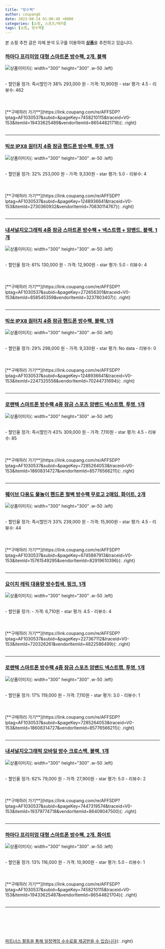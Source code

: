 ```yaml
---
title: "방수팩"
author: coupang6
date: 2023-08-14 01:06:49 +0800
categories: [쇼핑, 스포츠/레저]
tags: [쇼핑, 방수팩]
---
```


본 쇼핑 추천 글은 자체 분석 도구를 이용하여 [**상품**](https://link.coupang.com/a/bao1ui)을 추천하고 있습니다.

### [하마다 프리미엄 대형 스마트폰 방수팩, 2개, 블랙](https://link.coupang.com/re/AFFSDP?lptag=AF1030537&subid=&pageKey=7458210115&traceid=V0-153&itemId=19433625489&vendorItemId=86544821718)

![상품이미지](https://thumbnail8.coupangcdn.com/thumbnails/remote/230x230ex/image/vendor_inventory/e5f4/ec750317f9bebf5ed26a5bfcfa47a456ab9b9053103f9c3f4400875c4b2a.jpg){: width="300" height="300" .w-50 .left}


<br>
- 할인율 정가: 즉시할인가 38%  293,000   원
- 가격: 10,900원
- star 평가: 4.5
- 리뷰수: 462
<br>
<br>
<br>
<br>
[**구매하러 가기**](https://link.coupang.com/re/AFFSDP?lptag=AF1030537&subid=&pageKey=7458210115&traceid=V0-153&itemId=19433625489&vendorItemId=86544821718){: .right}
<br>
<br>

---

### [빅쏘 IPX8 원터치 4중 잠금 핸드폰 방수팩, 투명, 1개](https://link.coupang.com/re/AFFSDP?lptag=AF1030537&subid=&pageKey=1248936641&traceid=V0-153&itemId=2730360932&vendorItemId=70830114767)

![상품이미지](https://thumbnail7.coupangcdn.com/thumbnails/remote/230x230ex/image/retail/images/2463873702591091-947d0edc-f030-4ddf-a90d-e5522f93b2f5.jpg){: width="300" height="300" .w-50 .left}


<br>
- 할인율 정가: 32%  253,000   원
- 가격: 9,330원
- star 평가: 5.0
- 리뷰수: 4
<br>
<br>
<br>
<br>
[**구매하러 가기**](https://link.coupang.com/re/AFFSDP?lptag=AF1030537&subid=&pageKey=1248936641&traceid=V0-153&itemId=2730360932&vendorItemId=70830114767){: .right}
<br>
<br>

---

### [내셔널지오그래픽 4중 잠금 스마트폰 방수팩 + 넥스트랩 + 암밴드, 블랙, 1개](https://link.coupang.com/re/AFFSDP?lptag=AF1030537&subid=&pageKey=272656301&traceid=V0-153&itemId=858545359&vendorItemId=3237803407)

![상품이미지](https://thumbnail7.coupangcdn.com/thumbnails/remote/230x230ex/image/retail/images/3936287325235731-3f6de84a-bcbd-4aac-9360-fd349c983136.jpg){: width="300" height="300" .w-50 .left}


<br>
- 할인율 정가: 61%  130,000   원
- 가격: 12,900원
- star 평가: 5.0
- 리뷰수: 4
<br>
<br>
<br>
<br>
[**구매하러 가기**](https://link.coupang.com/re/AFFSDP?lptag=AF1030537&subid=&pageKey=272656301&traceid=V0-153&itemId=858545359&vendorItemId=3237803407){: .right}
<br>
<br>

---

### [빅쏘 IPX8 원터치 4중 잠금 핸드폰 방수팩, 블랙, 1개](https://link.coupang.com/re/AFFSDP?lptag=AF1030537&subid=&pageKey=1248936641&traceid=V0-153&itemId=2247325558&vendorItemId=70244731694)

![상품이미지](https://thumbnail9.coupangcdn.com/thumbnails/remote/230x230ex/image/retail/images/2022081746814130-db5f6e9e-8264-49a3-9342-303990828f65.jpg){: width="300" height="300" .w-50 .left}


<br>
- 할인율 정가: 29%  298,000   원
- 가격: 9,330원
- star 평가: No data
- 리뷰수: 0
<br>
<br>
<br>
<br>
[**구매하러 가기**](https://link.coupang.com/re/AFFSDP?lptag=AF1030537&subid=&pageKey=1248936641&traceid=V0-153&itemId=2247325558&vendorItemId=70244731694){: .right}
<br>
<br>

---

### [로랜텍 스마트폰 방수팩 4중 잠금 스포츠 암밴드 넥스트랩, 투명, 1개](https://link.coupang.com/re/AFFSDP?lptag=AF1030537&subid=&pageKey=7285264053&traceid=V0-153&itemId=18608314727&vendorItemId=85776566211)

![상품이미지](https://thumbnail10.coupangcdn.com/thumbnails/remote/230x230ex/image/retail/images/2023/04/25/12/4/f0ab26ce-fa5d-463f-b365-154d29077fb8.jpg){: width="300" height="300" .w-50 .left}


<br>
- 할인율 정가: 즉시할인가 43%  309,000   원
- 가격: 7,110원
- star 평가: 4.5
- 리뷰수: 85
<br>
<br>
<br>
<br>
[**구매하러 가기**](https://link.coupang.com/re/AFFSDP?lptag=AF1030537&subid=&pageKey=7285264053&traceid=V0-153&itemId=18608314727&vendorItemId=85776566211){: .right}
<br>
<br>

---

### [웨이브 다용도 물놀이 핸드폰 철벽 방수팩 무로고 2매입, 화이트, 2개](https://link.coupang.com/re/AFFSDP?lptag=AF1030537&subid=&pageKey=6745887913&traceid=V0-153&itemId=15761549295&vendorItemId=82919610396)

![상품이미지](https://thumbnail9.coupangcdn.com/thumbnails/remote/230x230ex/image/vendor_inventory/6855/5a5d8f402bd015f5fe501f70774e91573f60bf5478f5a43a8a928b9b3bf7.jpg){: width="300" height="300" .w-50 .left}


<br>
- 할인율 정가: 즉시할인가 33%  239,000   원
- 가격: 15,900원
- star 평가: 4.5
- 리뷰수: 44
<br>
<br>
<br>
<br>
[**구매하러 가기**](https://link.coupang.com/re/AFFSDP?lptag=AF1030537&subid=&pageKey=6745887913&traceid=V0-153&itemId=15761549295&vendorItemId=82919610396){: .right}
<br>
<br>

---

### [요이치 레릭 대용량 방수힙색, 핑크, 1개](https://link.coupang.com/re/AFFSDP?lptag=AF1030537&subid=&pageKey=227367112&traceid=V0-153&itemId=720326261&vendorItemId=4822586499)

![상품이미지](https://thumbnail6.coupangcdn.com/thumbnails/remote/230x230ex/image/retail/images/2019/05/23/16/0/4300b940-b803-4ef1-9a2b-6330e806bcf7.jpg){: width="300" height="300" .w-50 .left}


<br>
- 할인율 정가: 
- 가격: 6,710원
- star 평가: 4.5
- 리뷰수: 4
<br>
<br>
<br>
<br>
[**구매하러 가기**](https://link.coupang.com/re/AFFSDP?lptag=AF1030537&subid=&pageKey=227367112&traceid=V0-153&itemId=720326261&vendorItemId=4822586499){: .right}
<br>
<br>

---

### [로랜텍 스마트폰 방수팩 4중 잠금 스포츠 암밴드 넥스트랩, 투명, 1개](https://link.coupang.com/re/AFFSDP?lptag=AF1030537&subid=&pageKey=7285264053&traceid=V0-153&itemId=18608314727&vendorItemId=85776566211)

![상품이미지](https://thumbnail10.coupangcdn.com/thumbnails/remote/230x230ex/image/retail/images/2023/04/25/12/4/f0ab26ce-fa5d-463f-b365-154d29077fb8.jpg){: width="300" height="300" .w-50 .left}


<br>
- 할인율 정가: 17%  119,000   원
- 가격: 7,110원
- star 평가: 3.0
- 리뷰수: 1
<br>
<br>
<br>
<br>
[**구매하러 가기**](https://link.coupang.com/re/AFFSDP?lptag=AF1030537&subid=&pageKey=7285264053&traceid=V0-153&itemId=18608314727&vendorItemId=85776566211){: .right}
<br>
<br>

---

### [내셔널지오그래픽 모바일 방수 크로스백, 블랙, 1개](https://link.coupang.com/re/AFFSDP?lptag=AF1030537&subid=&pageKey=7447319574&traceid=V0-153&itemId=19379774718&vendorItemId=86409047500)

![상품이미지](https://thumbnail7.coupangcdn.com/thumbnails/remote/230x230ex/image/retail/images/2023/06/28/13/7/9e2b8e49-575f-4656-80b0-5d6ebc54e565.jpg){: width="300" height="300" .w-50 .left}


<br>
- 할인율 정가: 62%  79,000   원
- 가격: 27,900원
- star 평가: 5.0
- 리뷰수: 2
<br>
<br>
<br>
<br>
[**구매하러 가기**](https://link.coupang.com/re/AFFSDP?lptag=AF1030537&subid=&pageKey=7447319574&traceid=V0-153&itemId=19379774718&vendorItemId=86409047500){: .right}
<br>
<br>

---

### [하마다 프리미엄 대형 스마트폰 방수팩, 2개, 화이트](https://link.coupang.com/re/AFFSDP?lptag=AF1030537&subid=&pageKey=7458210115&traceid=V0-153&itemId=19433625487&vendorItemId=86544821704)

![상품이미지](https://thumbnail8.coupangcdn.com/thumbnails/remote/230x230ex/image/vendor_inventory/e5f4/ec750317f9bebf5ed26a5bfcfa47a456ab9b9053103f9c3f4400875c4b2a.jpg){: width="300" height="300" .w-50 .left}


<br>
- 할인율 정가: 13%  116,000   원
- 가격: 10,900원
- star 평가: 5.0
- 리뷰수: 1
<br>
<br>
<br>
<br>
[**구매하러 가기**](https://link.coupang.com/re/AFFSDP?lptag=AF1030537&subid=&pageKey=7458210115&traceid=V0-153&itemId=19433625487&vendorItemId=86544821704){: .right}
<br>
<br>

---
<br><br><br><br><br> [파트너스 활동을 통해 일정액의 수수료를 제공받을 수 있습니다](https://link.coupang.com/a/bao1ui){: .right}